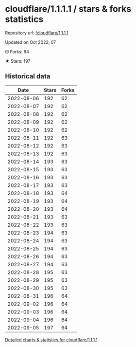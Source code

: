 # cloudflare/1.1.1.1 / stars & forks statistics

Repository url: [/cloudflare/1.1.1.1](https://github.com/cloudflare/1.1.1.1)

Updated on Oct 2022, 07

☋ Forks: 64

★ Stars: 197

## Historical data
| Date | Stars | Forks |
|------|-------|-------|
| 2022-08-06 | 192 | 62 | 
| 2022-08-07 | 192 | 62 | 
| 2022-08-08 | 192 | 62 | 
| 2022-08-09 | 192 | 62 | 
| 2022-08-10 | 192 | 62 | 
| 2022-08-11 | 192 | 63 | 
| 2022-08-12 | 192 | 63 | 
| 2022-08-13 | 192 | 63 | 
| 2022-08-14 | 193 | 63 | 
| 2022-08-15 | 193 | 63 | 
| 2022-08-16 | 193 | 63 | 
| 2022-08-17 | 193 | 63 | 
| 2022-08-18 | 193 | 64 | 
| 2022-08-19 | 193 | 64 | 
| 2022-08-20 | 193 | 64 | 
| 2022-08-21 | 193 | 63 | 
| 2022-08-22 | 193 | 63 | 
| 2022-08-23 | 194 | 63 | 
| 2022-08-24 | 194 | 63 | 
| 2022-08-25 | 194 | 63 | 
| 2022-08-26 | 194 | 63 | 
| 2022-08-27 | 194 | 63 | 
| 2022-08-28 | 195 | 63 | 
| 2022-08-29 | 195 | 63 | 
| 2022-08-30 | 195 | 63 | 
| 2022-08-31 | 196 | 64 | 
| 2022-09-02 | 196 | 64 | 
| 2022-09-03 | 196 | 64 | 
| 2022-09-04 | 196 | 64 | 
| 2022-09-05 | 197 | 64 | 


[Detailed charts & statistics for cloudflare/1.1.1.1](https://reviewgithub.com/rep/cloudflare/1.1.1.1)
